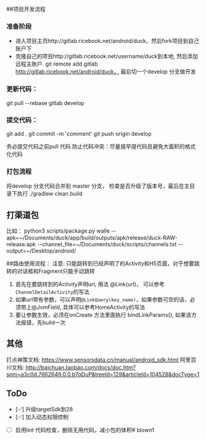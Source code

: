 ##项目开发流程

### 准备阶段
* 进入项目主页http://gitlab.ricebook.net/android/duck，然后fork项目到自己账户下
* 克隆自己的项目http://gitlab.ricebook.net/username/duck到本地, 然后添加远程主账户. 
git remote add gitlab  http://gitlab.ricebook.net/android/duck， 
最后切一个develop 分支做开发
### 更新代码：
git pull --rebase gitlab develop
### 提交代码：
git add .
git commit -m 'comment'
git push origin develop

务必提交代码之前pull 代码
防止代码冲突：尽量提早提代码且避免大面积的格式化代码
### 打包流程
将develop 分支代码合并到 master 分支， 检查是否升级了版本号，最后在主目录下执行 ./gradlew clean build 

## 打渠道包
比如： 
python3 scripts/package.py walle --apk=~/Documents/duck/app/build/outputs/apk/release/duck-RAW-release.apk --channel_file=~/Documents/duck/scripts/channels.txt --output=~/Desktop/android/

##路由使用流程：
注意: 只能跳转到已经声明了的Activity和H5页面，对于想要跳转的对话框和Fragment只能手动跳转

1. 首先在要跳转到的Activity声明url, 用法 @Link(url)， 可以参考`ChannelDetailActivity`的写法 
2. 如果url带有参数，可以声明`@LinkQuery(key_name)`，如果参数可空的话，必须带上@JvmField, 具体可以参考HomeActivity的写法
3. 要让参数生效，必须在onCreate 方法里面执行  bindLinkParams(), 如果该方法报错，先build一次

## 其他
打点神策文档:  https://www.sensorsdata.cn/manual/android_sdk.html
阿里百川文档: http://baichuan.taobao.com/docs/doc.htm?spm=a3c0d.7662649.0.0.b7qDuP&treeId=129&articleId=104528&docType=1

## ToDo
- [✅] 升级targetSdk到28
- [✅] 加入动态权限控制
- [  ] 启用lint 代码检查，删除无用代码，减小包的体积# blown1
